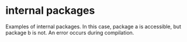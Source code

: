 # internal packages

Examples of internal packages.  In this case, package a is accessible, but package b is not.  An error occurs during compilation.

